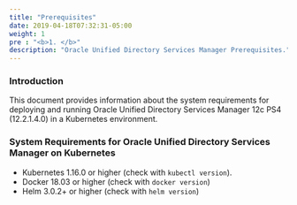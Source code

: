 ```yaml
---
title: "Prerequisites"
date: 2019-04-18T07:32:31-05:00
weight: 1
pre : "<b>1. </b>"
description: "Oracle Unified Directory Services Manager Prerequisites."
---
```


### Introduction

This document provides information about the system requirements for deploying and running Oracle Unified Directory Services Manager 12c PS4 (12.2.1.4.0) in a Kubernetes environment.

### System Requirements for Oracle Unified Directory Services Manager on Kubernetes

* Kubernetes 1.16.0 or higher (check with `kubectl version`).
* Docker 18.03 or higher (check with `docker version`)
* Helm 3.0.2+ or higher (check with `helm version`)
